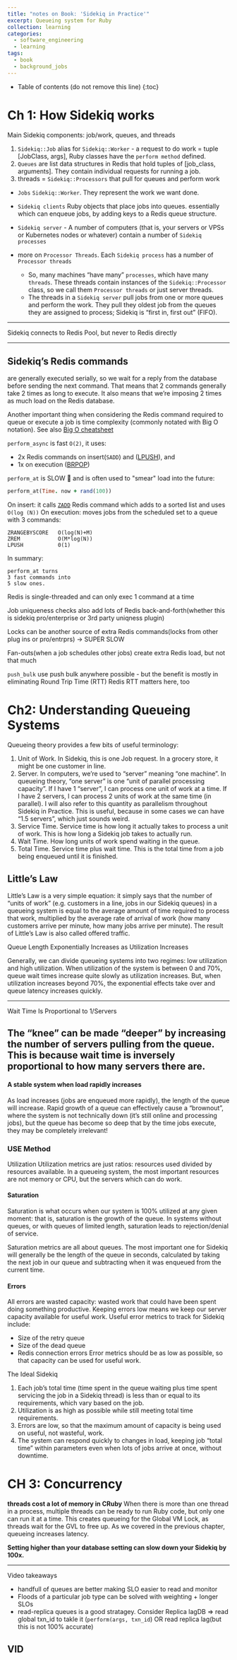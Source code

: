 ```yaml
---
title: "notes on Book: 'Sidekiq in Practice'"
excerpt: Queueing system for Ruby
collection: learning
categories:
  - software_engineering
  - learning
tags:
  - book
  - background_jobs
---
```


* Table of contents (do not remove this line)
{:toc}

# Ch 1: How Sidekiq works

Main Sidekiq components: job/work, queues, and threads
1. `Sidekiq::Job` alias for `Sidekiq::Worker` - a request to do work = tuple [JobClass, args],  Ruby classes have the `perform method` defined. 
2. `Queues` are list data structures in Redis that hold tuples of [job_class, arguments]. They contain individual requests for running a job.
3. threads = `Sidekiq::Processors` that pull for queues and perform work

- `Jobs` `Sidekiq::Worker`. They represent the work we want done.
- `Sidekiq clients` Ruby objects that place jobs into queues. essentially  which can enqueue jobs, by adding keys to a Redis queue structure.
- `Sidekiq server` - A number of computers (that is, your servers or VPSs or Kubernetes nodes or whatever) contain a number of `Sidekiq processes`

- more on `Processor Threads`. Each `Sidekiq process` has a number of `Processor threads`
	- So, many machines “have many” `processes`, which have many `threads`. These threads contain instances of the `Sidekiq::Processor` class, so we call them `Processor threads` or just server threads. 
	- The threads in a `Sidekiq server` pull jobs from one or more queues and perform the work. They pull they oldest job from the queues they are assigned to process; Sidekiq is “first in, first out” (FIFO).

---

Sidekiq connects to Redis Pool, but never to Redis directly

---
## Sidekiq’s Redis commands

are generally executed serially, so we wait for a reply from the database before sending the next command. That means that 2 commands generally take 2 times as long to execute. It also means that we’re imposing 2 times as much load on the Redis database.

Another important thing when considering the Redis command required to queue or execute a job is time complexity (commonly notated with Big O notation). See also [Big O cheatsheet](https://www.bigocheatsheet.com/)

`perform_async` is fast `O(2)`, it uses:
- 2x Redis commands on insert(`SADD`) and ([LPUSH](https://redis.io/commands/lpush/)), and
- 1x on execution ([BRPOP](https://redis.io/commands/brpop/))

`perform_at` is SLOW 🐌 and is often used to "smear" load into the future: 
```ruby
perform_at(Time. now + rand(100))
```
On insert: it calls [`ZADD`](https://redis.io/commands/zadd/) Redis command which adds to a sorted list and uses `O(log (N))`
On execution: moves jobs from the scheduled set to a queue with 3
commands:
```
ZRANGEBYSCORE   O(log(N)+M)
ZREM            O(M*log(N))
LPUSH           0(1)
```

In summary:
>
	perform_at turns
	3 fast commands into
	5 slow ones.

Redis is single-threaded and can only exec 1 command at a time

Job uniqueness checks also add lots of Redis back-and-forth(whether this is sidekiq pro/enterprise or 3rd party uniqness plugin)

Locks can be another source of extra Redis commands(locks from other plug ins or pro/entrprs) -> SUPER SLOW

Fan-outs(when a job schedules other jobs) create extra Redis load, but not that much

`push_bulk` use push bulk anywhere
possible - but the benefit is mostly in eliminating Round Trip Time (RTT)
Redis RTT matters here, too


# Ch2: Understanding Queueing Systems

Queueing theory provides a few bits of useful terminology:
1. Unit of Work. In Sidekiq, this is one Job request. In a grocery store, it might be one customer in line.
2. Server. In computers, we’re used to “server” meaning “one machine”. In queueing theory, “one server” is one “unit of parallel processing capacity”. If I have 1 “server”, I can process one unit of work at a time. If I have 2 servers, I can process 2 units of work at the same time (in parallel). I will also refer to this quantity as parallelism throughout Sidekiq in Practice. This is useful, because in some cases we can have “1.5 servers”, which just sounds weird.
3. Service Time. Service time is how long it actually takes to process a unit of work. This is how long a Sidekiq job takes to actually run.
4. Wait Time. How long units of work spend waiting in the queue.
5. Total Time. Service time plus wait time. This is the total time from a job being enqueued until it is finished.

## Little’s Law
Little’s Law is a very simple equation: it simply says that the number of “units of work” (e.g. customers in a line, jobs in our Sidekiq queues) in a queueing system is equal to the average amount of time required to process that work, multiplied by the average rate of arrival of work (how many customers arrive per minute, how many jobs arrive per minute).
The result of Little’s Law is also called offered traffic.

Queue Length Exponentially Increases as Utilization Increases

Generally, we can divide queueing systems into two regimes: low utilization and high utilization. When utilization of the system is between 0 and 70%, queue wait times increase quite slowly as utilization increases. But, when utilization increases beyond 70%, the exponential effects take over and queue latency increases quickly.

---

Wait Time Is Proportional to 1/Servers

The “knee” can be made “deeper” by increasing the number of servers pulling from the queue. This is because wait time is inversely proportional to how many servers there are.
---

#### A stable system when load rapidly increases

As load increases (jobs are enqueued more rapidly), the length of the queue will increase. Rapid growth of a queue can effectively cause a “brownout”, where the system is not technically down (it’s still online and processing jobs), but the queue has become so deep that by the time jobs execute, they may be completely irrelevant!

### USE Method
Utilization
Utilization metrics are just ratios: resources used divided by resources available.
In a queueing system, the most important resources are not memory or CPU, but the servers which can do work.

#### Saturation
Saturation is what occurs when our system is 100% utilized at any given moment: that is, saturation is the growth of the queue. In systems without queues, or with queues of limited length, saturation leads to rejection/denial of service.

Saturation metrics are all about queues. The most important one for Sidekiq will generally be the length of the queue in seconds, calculated by taking the next job in our queue and subtracting when it was enqueued from the current time.

#### Errors
All errors are wasted capacity: wasted work that could have been spent doing something productive. Keeping errors low means we keep our server capacity available for useful work.
Useful error metrics to track for Sidekiq include:
- Size of the retry queue 
- Size of the dead queue 
- Redis connection errors
Error metrics should be as low as possible, so that capacity can be used for useful work.

The Ideal Sidekiq
1. Each job’s total time (time spent in the queue waiting plus time spent servicing the job in a Sidekiq thread) is less than or equal to its requirements, which vary based on the job.
2. Utilization is as high as possible while still meeting total time requirements.
3. Errors are low, so that the maximum amount of capacity is being used on useful, not wasteful, work.
4. The system can respond quickly to changes in load, keeping job “total time” within parameters even when lots of jobs arrive at once, without downtime.

# CH 3: Concurrency
**threads cost a lot of memory in CRuby**
When there is more than one thread in a process, multiple threads can be ready to run Ruby code, but only one can run it at a time. This creates queueing for the Global VM Lock, as threads wait for the GVL to free up. As we covered in the previous chapter, queueing increases latency.


**Setting higher than your database setting can slow down your Sidekiq by 100x.**

---
Video takeaways
- handfull of queues are better making SLO easier to read and monitor
- Floods of a particular job type can be solved with weighting + longer SLOs
- read-replica queues is a good stratagey. Consider Replica lagDB => read global txn_id to takle it (`perform(args, txn_id`) OR read replica lag(but this is not 100% accurate)

VID
---

